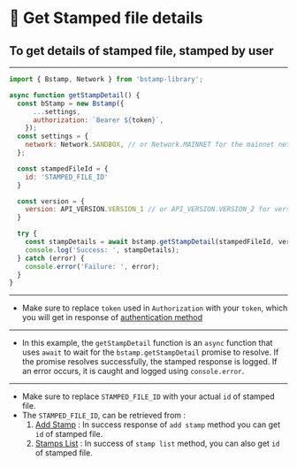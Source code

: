 # 📝 Get Stamped file details

## To get details of stamped file, stamped by user

---

```SDK.js
import { Bstamp, Network } from 'bstamp-library';

async function getStampDetail() {
  const bStamp = new Bstamp({
      ...settings,
      authorization: `Bearer ${token}`,
    });
  const settings = {
    network: Network.SANDBOX, // or Network.MAINNET for the mainnet network
  };

  const stampedFileId = {
    id: 'STAMPED_FILE_ID'
  }

  const version = { 
    version: API_VERSION.VERSION_1 // or API_VERSION.VERSION_2 for version 2
  }

  try {
    const stampDetails = await bstamp.getStampDetail(stampedFileId, version);
    console.log('Success: ', stampDetails);
  } catch (error) {
    console.error('Failure: ', error);
  }
}

```
---
- Make sure to replace `token` used in `Authorization` with your `token`, which you will get in response of [authentication method](./authenticate.md)

---

- In this example, the `getStampDetail` function is an `async` function that uses `await` to wait for the `bstamp.getStampDetail` promise to resolve. If the promise resolves successfully, the stamped response is logged. If an error occurs, it is caught and logged using `console.error`.
---

- Make sure to replace `STAMPED_FILE_ID` with your actual `id` of stamped file.
- The `STAMPED_FILE_ID`, can be retrieved from :
    1. [Add Stamp](./stamp.md) : In success response of `add stamp` method you can get `id` of stamped file.
    2. [Stamps List](./stamps_list.md) : In success of `stamp list` method, you can also get `id` of stamped file.

